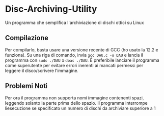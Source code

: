 # Disc-Archiving-Utility
Un programma che semplifica l'archiviazione di dischi ottici su Linux
## Compilazione
Per compilarlo, basta usare una versione recente di GCC (ho usato la 12.2 e funziona).
Su una riga di comando, invia `gcc DAU.c -o DAU` e lancia il programma con `sudo ./DAU` o `doas ./DAU`.
É preferibile lanciare il programma come superutente per evitare errori inerenti ai mancati permessi per leggere il disco/scrivere l'immagine.
## Problemi Noti
Per ora il programma non supporta nomi immagine contenenti spazi, leggendo solanto la parte prima dello spazio.
Il programma interrompe lìesecuzione se specificato un numero di dischi da archiviare superiore a 1
